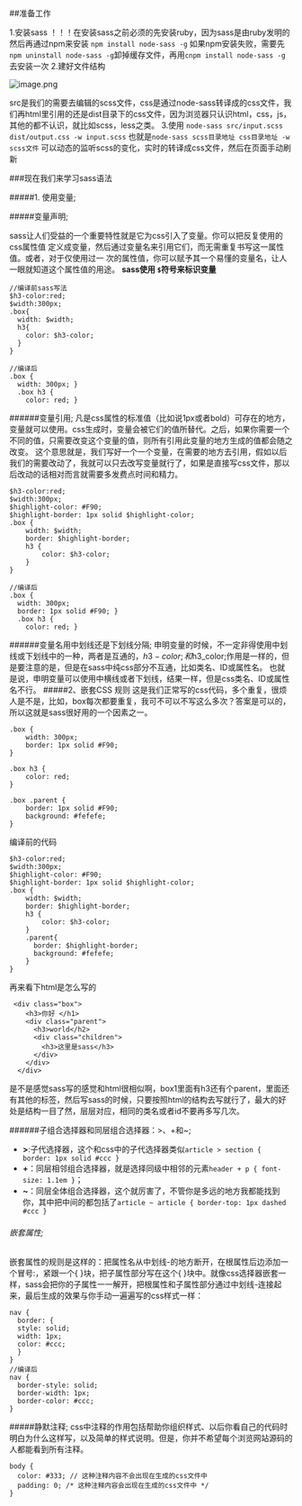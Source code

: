 ##准备工作

1.安装sass
！！！在安装sass之前必须的先安装ruby，因为sass是由ruby发明的
然后再通过npm来安装
`npm install node-sass -g`
如果npm安装失败，需要先`npm uninstall node-sass -g`卸掉缓存文件，再用`cnpm install node-sass -g`去安装一次
2.建好文件结构

![image.png](http://upload-images.jianshu.io/upload_images/8168023-2875cc2389a282cf.png?imageMogr2/auto-orient/strip%7CimageView2/2/w/1240)

src是我们的需要去编辑的scss文件，css是通过node-sass转译成的css文件，我们再html里引用的还是dist目录下的css文件，因为浏览器只认识html，css，js，其他的都不认识，就比如scss，less之类。
3.使用
`node-sass src/input.scss dist/output.css -w input.scss`
也就是`node-sass scss目录地址 css目录地址 -w scss文件`
可以动态的监听scss的变化，实时的转译成css文件，然后在页面手动刷新

###现在我们来学习sass语法

#####1. 使用变量;

#####变量声明;

sass让人们受益的一个重要特性就是它为css引入了变量。你可以把反复使用的css属性值 定义成变量，然后通过变量名来引用它们，而无需重复书写这一属性值。或者，对于仅使用过一 次的属性值，你可以赋予其一个易懂的变量名，让人一眼就知道这个属性值的用途。
**sass使用 `$`符号来标识变量**
```
//编译前sass写法
$h3-color:red;
$width:300px;
.box{
  width: $width;
  h3{
    color: $h3-color;
  }
}

//编译后
.box {
  width: 300px; }
  .box h3 {
    color: red; }

```
######变量引用;
凡是css属性的标准值（比如说1px或者bold）可存在的地方，变量就可以使用。css生成时，变量会被它们的值所替代。之后，如果你需要一个不同的值，只需要改变这个变量的值，则所有引用此变量的地方生成的值都会随之改变。
这个意思就是，我们写好一个一个变量，在需要的地方去引用，假如以后我们的需要改动了，我就可以只去改写变量就行了，如果是直接写css文件，那以后改动的话相对而言就需要多发费点时间和精力。
```
$h3-color:red;
$width:300px;
$highlight-color: #F90;
$highlight-border: 1px solid $highlight-color;
.box {
    width: $width;
    border: $highlight-border;
    h3 {
        color: $h3-color;
    }
}

//编译后
.box {
  width: 300px;
  border: 1px solid #F90; }
  .box h3 {
    color: red; }

```
######变量名用中划线还是下划线分隔;
申明变量的时候，不一定非得使用中划线或下划线中的一种，两者是互通的，$h3-color;和$h3_color;作用是一样的，但是要注意的是，但是在sass中纯css部分不互通，比如类名、ID或属性名。
也就是说，申明变量可以使用中横线或者下划线，结果一样，但是css类名、ID或属性名不行。
#####2、嵌套CSS 规则
这是我们正常写的css代码，多个重复，很烦人是不是，比如，box每次都要重复，我可不可以不写这么多次？答案是可以的，所以这就是sass很好用的一个因素之一。
```
.box {
    width: 300px;
    border: 1px solid #F90;
}

.box h3 {
    color: red;
}

.box .parent {
    border: 1px solid #F90;
    background: #fefefe;
}
```
编译前的代码
```
$h3-color:red;
$width:300px;
$highlight-color: #F90;
$highlight-border: 1px solid $highlight-color;
.box {
    width: $width;
    border: $highlight-border;
    h3 {
        color: $h3-color;
    }
    .parent{
      border: $highlight-border;
      background: #fefefe;
    }
}
```
再来看下html是怎么写的
```
 <div class="box">
    <h3>你好 </h1>
    <div class="parent">
      <h3>world</h2>
      <div class="children">
        <h3>这里是sass</h3>
      </div>
    </div>
  </div>
```
是不是感觉sass写的感觉和html很相似啊，box1里面有h3还有个parent，里面还有其他的标签，然后写sass的时候，只要按照html的结构去写就行了，最大的好处是结构一目了然，层层对应，相同的类名或者id不要再多写几次。

######子组合选择器和同层组合选择器：>、+和~;
* **>**:子代选择器，这个和css中的子代选择器类似`article > section { border: 1px solid #ccc }`
* **+**：同层相邻组合选择器，就是选择同级中相邻的元素`header + p { font-size: 1.1em }`；
* **~**：同层全体组合选择器，这个就厉害了，不管你是多远的地方我都能找到你，其中把中间的都包括了`article ~ article { border-top: 1px dashed #ccc }`

###### 嵌套属性;
嵌套属性的规则是这样的：把属性名从中划线-的地方断开，在根属性后边添加一个冒号:，紧跟一个{ }块，把子属性部分写在这个{ }块中。就像css选择器嵌套一样，sass会把你的子属性一一解开，把根属性和子属性部分通过中划线-连接起来，最后生成的效果与你手动一遍遍写的css样式一样：
```
nav {
  border: {
  style: solid;
  width: 1px;
  color: #ccc;
  }
}
//编译后
nav {
  border-style: solid;
  border-width: 1px;
  border-color: #ccc;
}
```
#####静默注释;
css中注释的作用包括帮助你组织样式、以后你看自己的代码时明白为什么这样写，以及简单的样式说明。但是，你并不希望每个浏览网站源码的人都能看到所有注释。
```
body {
  color: #333; // 这种注释内容不会出现在生成的css文件中
  padding: 0; /* 这种注释内容会出现在生成的css文件中 */
}
```
